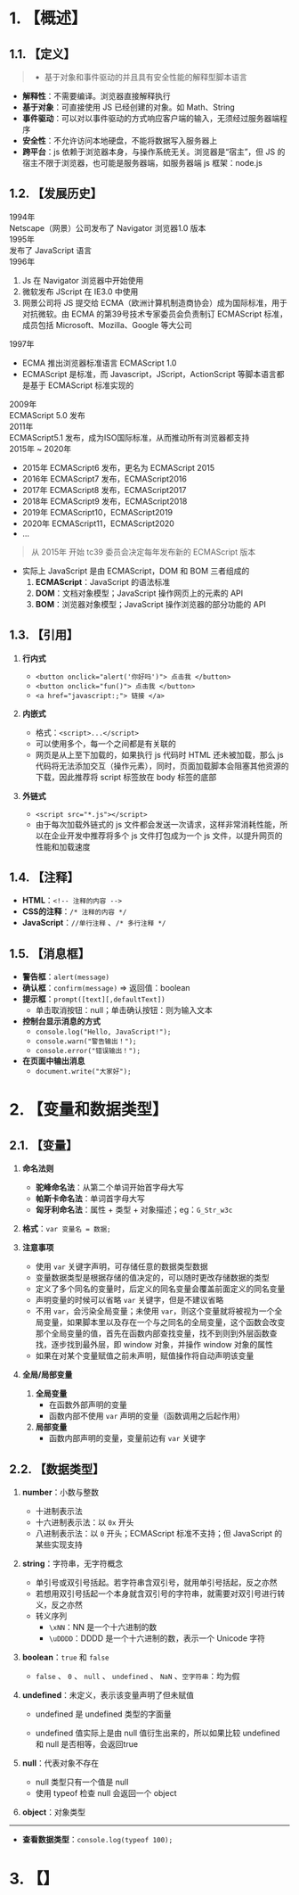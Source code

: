 # 1. 【概述】

## 1.1. 【定义】

> * 基于对象和事件驱动的并且具有安全性能的解释型脚本语言
	
* **解释性**：不需要编译。浏览器直接解释执行
* **基于对象**：可直接使用 JS 已经创建的对象。如 Math、String
* **事件驱动**：可以对以事件驱动的方式响应客户端的输入，无须经过服务器端程序
* **安全性**：不允许访问本地硬盘，不能将数据写入服务器上
* **跨平台**：js 依赖于浏览器本身，与操作系统无关。浏览器是“宿主”，但 JS 的宿主不限于浏览器，也可能是服务器端，如服务器端 js 框架：node.js

## 1.2. 【发展历史】

<div alt="timeline">
    <div alt="timenode">
        <div alt="meta">1994年</div>
        <div alt="body">Netscape（网景）公司发布了 Navigator 浏览器1.0 版本</div>
    </div>
    <div alt="timenode">
        <div alt="meta">1995年</div>
        <div alt="body">发布了 JavaScript 语言</div>
    </div>
    <div alt="timenode">
        <div alt="meta">1996年</div>
        <div alt="body">
            <ol>
                <li>Js 在 Navigator 浏览器中开始使用</li>
                <li>微软发布 JScript 在 IE3.0 中使用</li>
                <li>网景公司将 JS 提交给 ECMA（欧洲计算机制造商协会）成为国际标准，用于对抗微软。由 ECMA 的第39号技术专家委员会负责制订 ECMAScript 标准，成员包括 Microsoft、Mozilla、Google 等大公司</li>
            </ol>
        </div>
    </div>
    <div alt="timenode">
        <div alt="meta">1997年</div>
        <div alt="body">
            <ul>
                <li>ECMA 推出浏览器标准语言 ECMAScript 1.0</li>
                <li>ECMAScript 是标准，而 Javascript，JScript，ActionScript 等脚本语言都是基于 ECMAScript 标准实现的</li>
            </ul>
        </div>
    </div>
    <div alt="timenode">
        <div alt="meta">2009年</div>
        <div alt="body">ECMAScript 5.0 发布</div>
    </div>
    <div alt="timenode">
        <div alt="meta">2011年</div>
        <div alt="body">ECMAScript5.1 发布，成为ISO国际标准，从而推动所有浏览器都支持</div>
    </div>
    <div alt="timenode">
        <div alt="meta">2015年 ~ 2020年</div>
        <div alt="body">
            <ul>
                <li>2015年 ECMAScript6 发布，更名为 ECMAScript 2015</li>
                <li>2016年 ECMAScript7 发布，ECMAScript2016</li>
                <li>2017年 ECMAScript8 发布，ECMAScript2017</li>
                <li>2018年 ECMAScript9 发布，ECMAScript2018</li>
                <li>2019年 ECMAScript10，ECMAScript2019</li>
                <li>2020年 ECMAScript11，ECMAScript2020</li>
                <li>...</li>
            </ul>
            <blockquote>从 2015年 开始 tc39 委员会决定每年发布新的 ECMAScript 版本</blockquote>
        </div>
    </div>
</div>

* 实际上 JavaScript 是由 ECMAScript，DOM 和 BOM 三者组成的
	1. **ECMAScript**：JavaScript 的语法标准 
	2. **DOM**：文档对象模型；JavaScript 操作网页上的元素的 API
	3. **BOM**：浏览器对象模型；JavaScript 操作浏览器的部分功能的 API

## 1.3. 【引用】

1. **行内式**
    * `<button onclick="alert('你好吗')"> 点击我 </button>`
    * `<button onclick="fun()"> 点击我 </button>`
    * `<a href="javascript:;"> 链接 </a>`

2. **内嵌式**
    * 格式：`<script>...</script>`
    * 可以使用多个，每一个之间都是有关联的
    * 网页是从上至下加载的，如果执行 js 代码时 HTML 还未被加载，那么 js 代码将无法添加交互（操作元素），同时，页面加载脚本会阻塞其他资源的下载，因此推荐将 script 标签放在 body 标签的底部
    
3. **外链式**
    * `<script src="*.js"></script>`
    * 由于每次加载外链式的 js 文件都会发送一次请求，这样非常消耗性能，所以在企业开发中推荐将多个 js 文件打包成为一个 js 文件，以提升网页的性能和加载速度

## 1.4. 【注释】

* **HTML**：`<!-- 注释的内容 -->`
* **CSS的注释**：`/* 注释的内容 */`
* **JavaScript**：`//单行注释` 、`/* 多行注释 */`

## 1.5. 【消息框】

* **警告框**：`alert(message)`
* **确认框**：`confirm(message)`  => 返回值：boolean
* **提示框**：`prompt([text][,defaultText])`
	* 单击取消按钮：null；单击确认按钮：则为输入文本
* **控制台显示消息的方式**
    * `console.log("Hello, JavaScript!");` 
    * `console.warn("警告输出！");`
    * `console.error("错误输出！");`
* **在页面中输出消息**
	* `document.write("大家好");`

# 2. 【变量和数据类型】

## 2.1. 【变量】

1. **命名法则**
	* **驼峰命名法**：从第二个单词开始首字母大写
	* **帕斯卡命名法**：单词首字母大写
	* **匈牙利命名法**：属性 + 类型 + 对象描述；eg：`G_Str_w3c`
2. **格式**：`var 变量名 = 数据;`
3. **注意事项**
	* 使用 `var` 关键字声明，可存储任意的数据类型数据
	* 变量数据类型是根据存储的值决定的，可以随时更改存储数据的类型
	* 定义了多个同名的变量时，后定义的同名变量会覆盖前面定义的同名变量
	* 声明变量的时候可以省略 `var` 关键字，但是不建议省略 
	* 不用 `var`，会污染全局变量；未使用 `var`，则这个变量就将被视为一个全局变量，如果脚本里以及存在一个与之同名的全局变量，这个函数会改变那个全局变量的值，首先在函数内部查找变量，找不到则到外层函数查找，逐步找到最外层，即 window 对象，并操作 window 对象的属性
	* 如果在对某个变量赋值之前未声明，赋值操作将自动声明该变量

4. **全局/局部变量**
	1. **全局变量**
		* 在函数外部声明的变量
		* 函数内部不使用 `var` 声明的变量（函数调用之后起作用）
	2. **局部变量** 
		* 函数内部声明的变量，变量前边有 `var` 关键字


## 2.2. 【数据类型】

1. **number**：小数与整数
	* 十进制表示法
	* 十六进制表示法：以 `0x` 开头
	* 八进制表示法：以 `0` 开头；ECMAScript 标准不支持；但 JavaScript 的某些实现支持
	
2. **string**：字符串，无字符概念
	* 单引号或双引号括起。若字符串含双引号，就用单引号括起，反之亦然
	* 若想用双引号括起一个本身就含双引号的字符串，就需要对双引号进行转义，反之亦然
	* 转义序列
		* `\xNN`：NN 是一个十六进制的数
		* `\uDDDD`：DDDD 是一个十六进制的数，表示一个 Unicode 字符
	
3. **boolean**：`true` 和 `false`
	
	* `false` 、 `0` 、 `null` 、 `undefined` 、 `NaN` 、`空字符串`：均为假
	
4. **undefined**：未定义，表示该变量声明了但未赋值

    * undefined 是 undefined 类型的字面量

    * undefined 值实际上是由 null 值衍生出来的，所以如果比较 undefined 和 null 是否相等，会返回true

5. **null**：代表对象不存在

    * null 类型只有一个值是 null
    * 使用 typeof 检查 null 会返回一个 object

6. **object**：对象类型

---

* **查看数据类型**：`console.log(typeof 100);`

# 3. 【】

